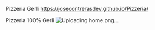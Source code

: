 Pizzeria Gerli
https://josecontrerasdev.github.io/Pizzeria/

Pizzeria 100% Gerli
![Uploading home.png…]()
